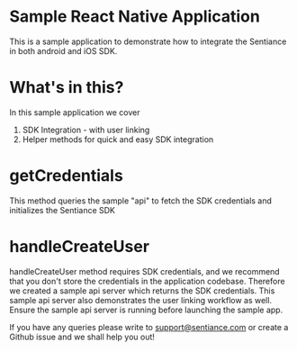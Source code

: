 # Sample React Native Application

This is a sample application to demonstrate how to integrate the Sentiance in both android and iOS SDK.

# What's in this?
In this sample application we cover

1. SDK Integration - with user linking
2. Helper methods for quick and easy SDK integration

# getCredentials

This method queries the sample "api" to fetch the
SDK credentials and initializes the Sentiance SDK

# handleCreateUser

handleCreateUser method requires SDK credentials, and we recommend that you don't store the credentials in the application codebase. Therefore we created a sample api server which returns the SDK credentials.
This sample api server also demonstrates the user linking workflow as well. Ensure the sample api server is running before launching the sample app.

If you have any queries please write to support@sentiance.com or create a Github issue and we shall help you out!


